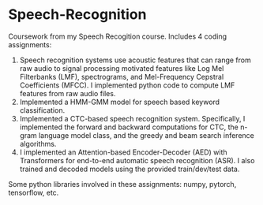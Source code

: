 # Speech-Recognition
Coursework from my Speech Recogition course. Includes 4 coding assignments:
1. Speech recognition systems use acoustic features that can range from raw audio to signal processing motivated features like Log Mel Filterbanks (LMF), spectrograms, and Mel-Frequency Cepstral Coefficients (MFCC). I implemented python code to compute LMF features from raw audio files.
2. Implemented a HMM-GMM model for speech based keyword classification.
3. Implemented a CTC-based speech recognition system. Specifically, I implemented the forward and backward computations for CTC, the n-gram language model class, and the greedy and beam search inference algorithms.
4. I implemented an Attention-based Encoder-Decoder (AED) with Transformers for end-to-end automatic speech recognition (ASR). I also trained and decoded models using the provided train/dev/test data.

Some python libraries involved in these assignments: numpy, pytorch, tensorflow, etc.
